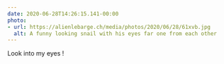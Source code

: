 ```yaml
---
date: 2020-06-28T14:26:15.141-00:00
photo:
- url: https://alienlebarge.ch/media/photos/2020/06/28/61xvb.jpg
  alt: A funny looking snail with his eyes far one from each other
---
```

Look into my eyes ! 
